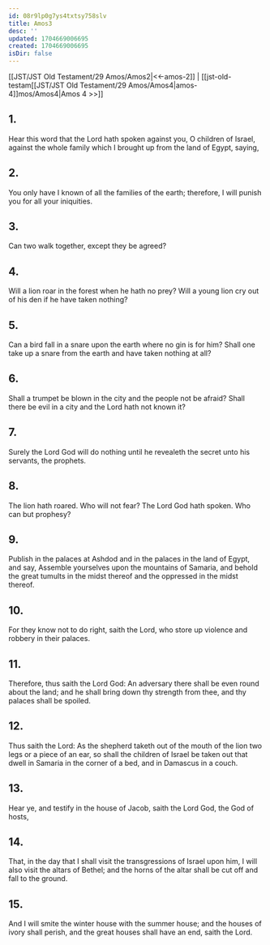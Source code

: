 ```yaml
---
id: 08r9lp0g7ys4txtsy758slv
title: Amos3
desc: ''
updated: 1704669006695
created: 1704669006695
isDir: false
---
```

[[JST/JST Old Testament/29 Amos/Amos2|<<-amos-2]] | [[jst-old-testam[[JST/JST Old Testament/29 Amos/Amos4|amos-4]]mos/Amos4|Amos 4 >>]]
## 1.
Hear this word that the Lord hath spoken against you, O children of Israel, against the whole family which I brought up from the land of Egypt, saying,
## 2.
You only have I known of all the families of the earth; therefore, I will punish you for all your iniquities.
## 3.
Can two walk together, except they be agreed?
## 4.
Will a lion roar in the forest when he hath no prey? Will a young lion cry out of his den if he have taken nothing?
## 5.
Can a bird fall in a snare upon the earth where no gin is for him? Shall one take up a snare from the earth and have taken nothing at all?
## 6.
Shall a trumpet be blown in the city and the people not be afraid? Shall there be evil in a city and the Lord hath not known it?
## 7.
Surely the Lord God will do nothing until he revealeth the secret unto his servants, the prophets.
## 8.
The lion hath roared. Who will not fear? The Lord God hath spoken. Who can but prophesy?
## 9.
Publish in the palaces at Ashdod and in the palaces in the land of Egypt, and say, Assemble yourselves upon the mountains of Samaria, and behold the great tumults in the midst thereof and the oppressed in the midst thereof.
## 10.
For they know not to do right, saith the Lord, who store up violence and robbery in their palaces.
## 11.
Therefore, thus saith the Lord God: An adversary there shall be even round about the land; and he shall bring down thy strength from thee, and thy palaces shall be spoiled.
## 12.
Thus saith the Lord: As the shepherd taketh out of the mouth of the lion two legs or a piece of an ear, so shall the children of Israel be taken out that dwell in Samaria in the corner of a bed, and in Damascus in a couch.
## 13.
Hear ye, and testify in the house of Jacob, saith the Lord God, the God of hosts,
## 14.
That, in the day that I shall visit the transgressions of Israel upon him, I will also visit the altars of Bethel; and the horns of the altar shall be cut off and fall to the ground.
## 15.
And I will smite the winter house with the summer house; and the houses of ivory shall perish, and the great houses shall have an end, saith the Lord.

